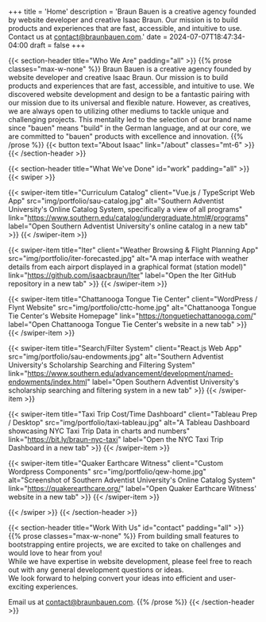 +++
title = 'Home'
description = 'Braun Bauen is a creative agency founded by website developer and creative Isaac Braun. Our mission is to build products and experiences that are fast, accessible, and intuitive to use. Contact us at contact@braunbauen.com.'
date = 2024-07-07T18:47:34-04:00
draft = false
+++

{{< section-header title="Who We Are" padding="all" >}}
{{% prose classes="max-w-none" %}}
Braun Bauen is a creative agency founded by website developer and creative Isaac Braun.
Our mission is to build products and experiences that are fast, accessible, and intuitive to use.
We discovered website development and design to be a fantastic pairing with our mission due to its universal and flexible nature.
However, as creatives, we are always open to utilizing other mediums to tackle unique and challenging projects.
This mentality led to the selection of our brand name since "bauen" means "build" in the German language,
and at our core, we are committed to "bauen" products with excellence and innovation.
{{% /prose %}}
{{< button text="About Isaac" link="/about" classes="mt-6" >}}
{{< /section-header >}}

{{< section-header title="What We've Done" id="work" padding="all" >}}
{{< swiper >}}

{{< swiper-item
title="Curriculum Catalog"
client="Vue.js / TypeScript Web App"
src="img/portfolio/sau-catalog.jpg"
alt="Southern Adventist University's Online Catalog System, specifically a view of all programs"
link="https://www.southern.edu/catalog/undergraduate.html#/programs"
label="Open Southern Adventist University's online catalog in a new tab" >}}
{{< /swiper-item >}}

{{< swiper-item
title="Iter"
client="Weather Browsing & Flight Planning App"
src="img/portfolio/iter-forecasted.jpg"
alt="A map interface with weather details from each airport displayed in a graphical format (station model)"
link="https://github.com/isaacbraun/Iter"
label="Open the Iter GitHub repository in a new tab" >}}
{{< /swiper-item >}}

{{< swiper-item
title="Chattanooga Tongue Tie Center"
client="WordPress / Flynt Website"
src="img/portfolio/cttc-home.jpg"
alt="Chattanooga Tongue Tie Center's Website Homepage"
link="https://tonguetiechattanooga.com/"
label="Open Chattanooga Tongue Tie Center's website in a new tab" >}}
{{< /swiper-item >}}

{{< swiper-item 
title="Search/Filter System" 
client="React.js Web App" 
src="img/portfolio/sau-endowments.jpg"
alt="Southern Adventist University's Scholarship Searching and Filtering System"
link="https://www.southern.edu/advancement/development/named-endowments/index.html"
label="Open Southern Adventist University's scholarship searching and filtering system in a new tab" >}}
{{< /swiper-item >}}

{{< swiper-item 
title="Taxi Trip Cost/Time Dashboard" 
client="Tableau Prep / Desktop" 
src="img/portfolio/taxi-tableau.jpg"
alt="A Tableau Dashboard showcasing NYC Taxi Trip Data in charts and numbers"
link="https://bit.ly/braun-nyc-taxi"
label="Open the NYC Taxi Trip Dashboard in a new tab" >}}
{{< /swiper-item >}}

{{< swiper-item
title="Quaker Earthcare Witness"
client="Custom Wordpress Components"
src="img/portfolio/qew-home.jpg"
alt="Screenshot of Southern Adventist University's Online Catalog System"
link="https://quakerearthcare.org/"
label="Open Quaker Earthcare Witness' website in a new tab" >}}
{{< /swiper-item >}}

{{< /swiper >}}
{{< /section-header >}}

{{< section-header title="Work With Us" id="contact" padding="all" >}}
{{% prose classes="max-w-none" %}}
From building small features to bootstrapping entire projects, we are excited to take on challenges and would love to hear from you!\
While we have expertise in website development, please feel free to reach out with any general development questions or ideas.\
We look forward to helping convert your ideas into efficient and user-exciting experiences.

Email us at [contact@braunbauen.com](mailto:contact@braunbauen.com "Email Braun Bauen"). 
{{% /prose %}}
{{< /section-header >}}
